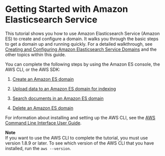 # Getting Started with Amazon Elasticsearch Service<a name="es-gsg"></a>

This tutorial shows you how to use Amazon Elasticsearch Service \(Amazon ES\) to create and configure a domain\. It walks you through the basic steps to get a domain up and running quickly\. For a detailed walkthrough, see [Creating and Configuring Amazon Elasticsearch Service Domains](es-createupdatedomains.md) and the other topics within this guide\.

You can complete the following steps by using the Amazon ES console, the AWS CLI, or the AWS SDK:

1. [Create an Amazon ES domain](es-gsg-create-domain.md)

1. [Upload data to an Amazon ES domain for indexing](es-gsg-upload-data.md)

1. [Search documents in an Amazon ES domain](es-gsg-search.md)

1. [Delete an Amazon ES domain](es-gsg-deleting.md)

 For information about installing and setting up the AWS CLI, see the [AWS Command Line Interface User Guide](http://docs.aws.amazon.com/cli/latest/userguide/)\. 

**Note**  
If you want to use the AWS CLI to complete the tutorial, you must use version 1\.8\.9 or later\. To see which version of the AWS CLI that you have installed, run the `aws --version`\.